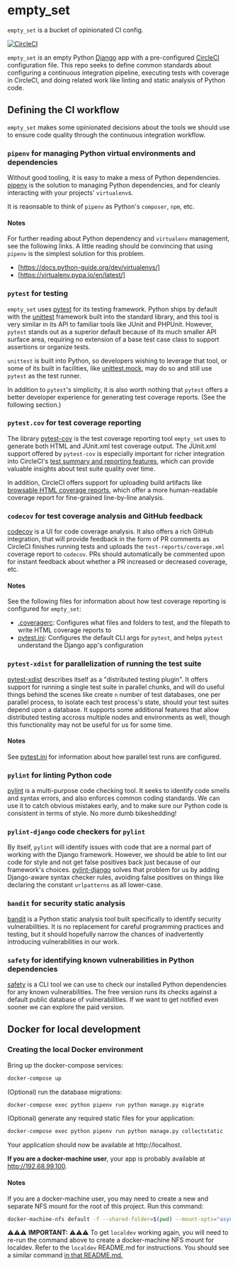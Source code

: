 # empty_set

`empty_set` is a bucket of opinionated CI config.

[![CircleCI](https://circleci.com/gh/ActiveCampaign/empty_set.svg?style=svg&circle-token=0eaea411be5fca3fe2868b4e24257b8da043ad3b)](https://circleci.com/gh/ActiveCampaign/empty_set)

`empty_set` is an empty Python [Django](https://www.djangoproject.com/) app with
a pre-configured [CircleCI](https://circleci.com) configuration file. This repo
seeks to define common standards about configuring a continuous integration
pipeline, executing tests with coverage in CircleCI, and doing related work like
linting and static analysis of Python code.

## Defining the CI workflow

`empty_set` makes some opinionated decisions about the tools we should use to
ensure code quality through the continuous integration workflow.

### `pipenv` for managing Python virtual environments and dependencies

Without good tooling, it is easy to make a mess of Python dependencies. [pipenv](https://pipenv.readthedocs.io/en/latest/)
is the solution to managing Python dependencies, and for cleanly interacting
with your projects' `virtualenv`s.

It is reaonsable to think of `pipenv` as Python's `composer`, `npm`, etc.

#### Notes

For further reading about Python dependency and `virtualenv` management, see the
following links. A little reading should be convincing that using `pipenv` is
the simplest solution for this problem.
- [https://docs.python-guide.org/dev/virtualenvs/]
- [https://virtualenv.pypa.io/en/latest/]


### `pytest` for testing

`empty_set` uses [pytest](https://docs.pytest.org/en/latest/) for its testing
framework. Python ships by default with the [unittest](https://docs.python.org/3/library/unittest.html)
framework built into the standard library, and this tool is very similar in its
API to familiar tools like JUnit and PHPUnit. However, `pytest` stands out as a
superior default because of its much smaller API surface area, requiring no
extension of a base test case class to support assertions or organize tests.

`unittest` is built into Python, so developers wishing to leverage that tool,
or some of its built in facilities, like [unittest.mock](https://docs.python.org/dev/library/unittest.mock.html),
may do so and still use `pytest` as the test runner.

In addition to `pytest`'s simplicity, it is also worth nothing that `pytest`
offers a better developer experience for generating test coverage reports. (See
the following section.)

### `pytest.cov` for test coverage reporting

The library [pytest-cov](https://pytest-cov.readthedocs.io/en/latest/) is the
test coverage reporting tool `empty_set` uses to generate both HTML and
JUnit.xml test coverage output. The JUnit.xml support offered by `pytest-cov` is
especially important for richer integration into CircleCI's [test summary and reporting features](https://circleci.com/docs/2.0/collect-test-data/),
which can provide valuable insights about test suite quality over time.

In addition, CircleCI offers support for uploading build artifacts like
[browsable HTML coverage reports](http://screen.ac/a339e01a35d7), which offer a
more human-readable coverage report for fine-grained line-by-line analysis.

### `codecov` for test coverage analysis and GitHub feedback

[codecov](https://codecov.io) is a UI for code coverage analysis. It also offers
a rich GitHub integration, that will provide feedback in the form of PR comments
as CircleCI finishes running tests and uploads the `test-reports/coverage.xml`
coverage report to `codecov`. PRs should automatically be commented upon for
instant feedback about whether a PR increased or decreased coverage, etc.

#### Notes

See the following files for information about how test coverage reporting is
configured for `empty_set`:
- [.coveragerc](.coveragerc): Configures what files and folders to test, and the filepath to write HTML coverage reports to
- [pytest.ini](pytest.ini): Configures the default CLI args for `pytest`, and helps `pytest` understand the Django app's configuration

### `pytest-xdist` for parallelization of running the test suite

[pytest-xdist](https://github.com/pytest-dev/pytest-xdist) describes itself as a
"distributed testing plugin". It offers support for running a single test suite
in parallel chunks, and will do useful things behind the scenes like create
`n` number of test databases, one per parallel process, to isolate each test
process's state, should your test suites depend upon a database. It supports
some additional features that allow distributed testing accross multiple nodes
and environments as well, though this functionality may not be useful for us
for some time.

#### Notes

See [pytest.ini](pytest.ini) for information about how parallel test runs are
configured.

### `pylint` for linting Python code

[pylint](https://pylint.readthedocs.io/en/latest/) is a multi-purpose code
checking tool. It seeks to identify code smells and syntax errors, and also
enforces common coding standards. We can use it to catch obvious mistakes early,
and to make sure our Python code is consistent in terms of style. No more dumb
bikeshedding!

### `pylint-django` code checkers for `pylint`

By itself, `pylint` will identify issues with code that are a normal part of
working with the Django framework. However, we should be able to lint our code
for style and not get false positives back just because of our framework's
choices. [pylint-django](https://github.com/PyCQA/pylint-django) solves that
problem for us by adding Django-aware syntax checker rules, avoiding false
positives on things like declaring the constant `urlpatterns` as all lower-case.

### `bandit` for security static analysis

[bandit](https://github.com/PyCQA/bandit) is a Python static analysis tool built
specifically to identify security vulnerabilities. It is no replacement for
careful programming practices and testing, but it should hopefully narrow the
chances of inadvertently introducing vulnerabilities in our work.

### `safety` for identifying known vulnerabilities in Python dependencies

[safety](https://github.com/pyupio/safety) is a CLI tool we can use to check our
installed Python dependencies for any known vulnerabilities. The free version
runs its checks against a default public database of vulnerabilities. If we want
to get notified even sooner we can explore the paid version.

## Docker for local development

### Creating the local Docker environment

Bring up the docker-compose services:

```bash
docker-compose up
```

(Optional) run the database migrations:

```bash
docker-compose exec python pipenv run python manage.py migrate
```

(Optional) generate any required static files for your application:

```bash
docker-compose exec python pipenv run python manage.py collectstatic
```

Your application should now be available at http://localhost.

**If you are a docker-machine user**, your app is probably available at http://192.68.99.100.

#### Notes

If you are a docker-machine user, you may need to create a new and separate NFS
mount for the root of this project. Run this command:

```bash
docker-machine-nfs default -f --shared-folder=$(pwd) --mount-opts="async,noatime,actimeo=1,nolock,vers=3,udp"
```

⚠⚠⚠ **IMPORTANT:** ⚠⚠⚠ To get `localdev` working again, you will need to re-run the
command above to create a docker-machine NFS mount for localdev. Refer to the
`localdev` README.md for instructions. You should see a similar command [in that README.md.](https://github.com/ActiveCampaign/localdev/blob/d2a4c3178d2f0a2ee4c5e992bea9c474eab22a08/README.md#instructions)
